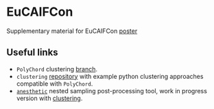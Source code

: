 # EuCAIFCon
Supplementary material for EuCAIFCon [poster](poster.pdf)

## Useful links

- `PolyChord` clustering [branch](https://github.com/AdamOrmondroyd/PolyChordLite/tree/cluster_tree).
- `clustering` [repository](https://github.com/adamormondroyd/clustering) with example python clustering approaches compatible with `PolyChord`.
- [`anesthetic`](https://github.com/handley-lab/anesthetic) nested sampling post-processing tool, work in progress version with [clustering](https://github.com/AdamOrmondroyd/anesthetic/tree/clustering).
